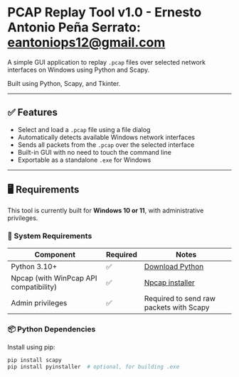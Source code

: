 # PCAP Replay Tool v1.0 - Ernesto Antonio Peña Serrato: eantoniops12@gmail.com

A simple GUI application to replay `.pcap` files over selected network interfaces on Windows using Python and Scapy.

Built using Python, Scapy, and Tkinter.

---

## ✅ Features

- Select and load a `.pcap` file using a file dialog
- Automatically detects available Windows network interfaces
- Sends all packets from the `.pcap` over the selected interface
- Built-in GUI with no need to touch the command line
- Exportable as a standalone `.exe` for Windows

---

## 🖥️ Requirements

This tool is currently built for **Windows 10 or 11**, with administrative privileges.

### 🔧 System Requirements

| Component              | Required | Notes                                                                 |
|------------------------|----------|-----------------------------------------------------------------------|
| Python 3.10+           | ✅       | [Download Python](https://www.python.org/downloads/windows/)         |
| Npcap (with WinPcap API compatibility) | ✅ | [Npcap installer](https://npcap.com/#download)                       |
| Admin privileges       | ✅       | Required to send raw packets with Scapy                              |

### 📦 Python Dependencies

Install using pip:

```bash
pip install scapy
pip install pyinstaller  # optional, for building .exe
